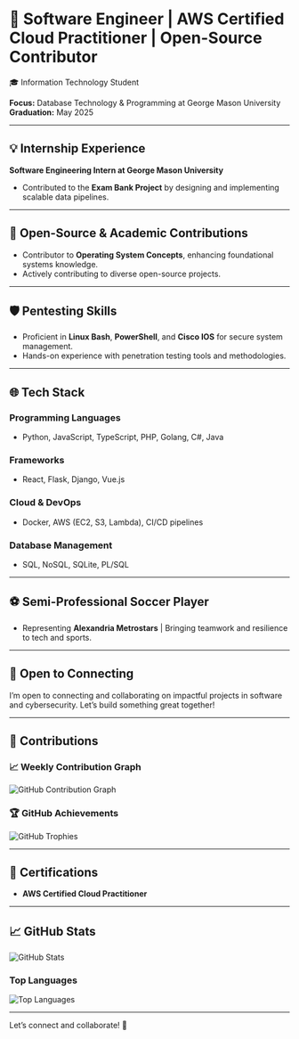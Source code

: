# 🚀 Software Engineer | AWS Certified Cloud Practitioner | Open-Source Contributor  
🎓 Information Technology Student  

**Focus:** Database Technology & Programming at George Mason University  
**Graduation:** May 2025  

---

## 💡 Internship Experience  
**Software Engineering Intern at George Mason University**  
- Contributed to the **Exam Bank Project** by designing and implementing scalable data pipelines.  

---

## 🔧 Open-Source & Academic Contributions  
- Contributor to **Operating System Concepts**, enhancing foundational systems knowledge.  
- Actively contributing to diverse open-source projects.  

---

## 🛡️ Pentesting Skills  
- Proficient in **Linux Bash**, **PowerShell**, and **Cisco IOS** for secure system management.  
- Hands-on experience with penetration testing tools and methodologies.  

---

## 🌐 Tech Stack  
### Programming Languages  
- Python, JavaScript, TypeScript, PHP, Golang, C#, Java  

### Frameworks  
- React, Flask, Django, Vue.js  

### Cloud & DevOps  
- Docker, AWS (EC2, S3, Lambda), CI/CD pipelines  

### Database Management  
- SQL, NoSQL, SQLite, PL/SQL  

---

## ⚽ Semi-Professional Soccer Player  
- Representing **Alexandria Metrostars** | Bringing teamwork and resilience to tech and sports.  

---

## 🔗 Open to Connecting  
I’m open to connecting and collaborating on impactful projects in software and cybersecurity. Let’s build something great together!  

---

## 🚀 Contributions  
### 📈 Weekly Contribution Graph  
![GitHub Contribution Graph](https://ghchart.rshah.org/Charlesnorris509)  

### 🏆 GitHub Achievements  
![GitHub Trophies](https://github-profile-trophy.vercel.app/?username=Charlesnorris509)  

---

## 🏅 Certifications  
- **AWS Certified Cloud Practitioner**  

---

## 📈 GitHub Stats  
![GitHub Stats](https://github-readme-stats.vercel.app/api?username=Charlesnorris509&show_icons=true&theme=radical)  

### Top Languages  
![Top Languages](https://github-readme-stats.vercel.app/api/top-langs/?username=Charlesnorris509&layout=compact&theme=radical)  

---

Let’s connect and collaborate! 🚀  

<!--
**Charlesnorris509/Charlesnorris509** is a ✨ _special_ ✨ repository because its `README.md` (this file) appears on your GitHub profile.

Here are some ideas to get you started:

- 🔭 I’m currently working on ...
- 🌱 I’m currently learning ...
- 👯 I’m looking to collaborate on ...
- 🤔 I’m looking for help with ...
- 💬 Ask me about ...
- 📫 How to reach me: ...
- 😄 Pronouns: ...
- ⚡ Fun fact: ...
-->
